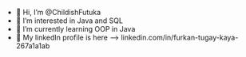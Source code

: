 - 👋 Hi, I’m @ChildishFutuka
- 👀 I’m interested in Java and SQL 
- 🌱 I’m currently learning OOP in Java
- 🔗 My linkedIn profile is here --> linkedin.com/in/furkan-tugay-kaya-267a1a1ab

